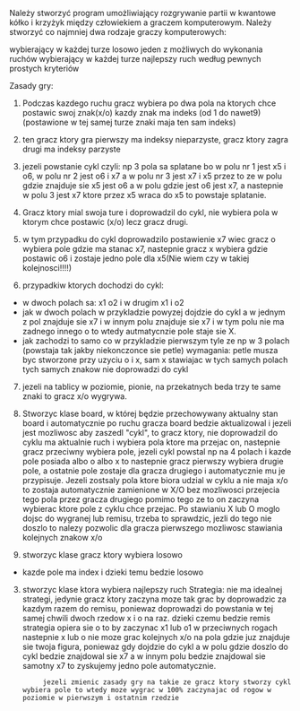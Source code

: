 Należy stworzyć program umożliwiający rozgrywanie partii w kwantowe kółko i krzyżyk między człowiekiem a graczem komputerowym. Należy stworzyć co najmniej dwa rodzaje graczy komputerowych:

wybierający w każdej turze losowo jeden z możliwych do wykonania ruchów
wybierający w każdej turze najlepszy ruch według pewnych prostych kryteriów

Zasady gry:
1. Podczas kazdego ruchu gracz wybiera po dwa pola na ktorych chce postawic swoj znak(x/o)
kazdy znak ma indeks (od 1 do nawet9)(postawione w tej samej turze znaki maja ten sam indeks)
2. ten gracz ktory gra pierwszy ma indeksy nieparzyste, gracz ktory zagra drugi ma indeksy parzyste
3. jezeli powstanie cykl czyli:
np 3 pola sa splatane bo w polu nr 1 jest x5 i o6, w polu nr 2 jest o6 i x7 a w polu nr 3 jest x7 i x5 
przez to ze w polu gdzie znajduje sie x5 jest o6 a w polu gdzie jest o6 jest x7, a nastepnie w polu 3 jest x7 ktore przez x5 wraca do x5 to powstaje splatanie.
4. Gracz ktory mial swoja ture i doprowadzil do cykl, nie wybiera pola w ktorym chce postawic (x/o) lecz gracz drugi. 
5. w tym przypadku do cykl doprowadzilo postawienie x7 wiec gracz o wybiera pole gdzie ma stanac x7, nastepnie gracz x wybiera gdzie postawic o6 i zostaje jedno pole dla x5(Nie wiem czy w takiej kolejnosci!!!!)

6. przypadkiw ktorych dochodzi do cykl:
- w dwoch polach sa: x1 o2 i w drugim x1 i o2
- jak w dwoch polach w przykladzie powyzej dojdzie do cykl a w jednym z pol znajduje sie x7 i w innym polu znajduje sie x7
i w tym polu nie ma zadnego innego o to wtedy autmatycnzie pole staje sie X.
- jak zachodzi to samo co w przykladzie pierwszym tyle ze np w 3 polach (powstaja tak jakby niekonczonce sie petle)
wymagania:
petle musza byc stworzone przy uzyciu o i x, sam x stawiajac w tych samych polach tych samych znakow nie doprowadzi do cykl

7. jezeli na tablicy w poziomie, pionie, na przekatnych beda trzy te same znaki to gracz x/o wygrywa.


1. Stworzyc klase board, w której będzie przechowywany aktualny stan board i automatycznie po ruchu gracza 
board bedzie aktualizowal i jezeli jest mozliwosc aby zaszedl "cykl", to gracz ktory, nie doprowadzil do cyklu
ma aktualnie ruch i wybiera pola ktore 
ma przejac on, nastepnie gracz przeciwny wybiera pole, jezeli cykl powstal np na 4 polach i kazde pole posiada albo o albo x to
nastepnie gracz pierwszy wybiera drugie pole, a ostatnie pole zostaje dla gracza drugiego i automatycznie mu je przypisuje.
Jezeli zostsaly pola ktore biora udzial w cyklu a nie maja x/o to zostaja automatycznie zamienione w X/O bez mozliwosci 
przejecia tego pola przez gracza drugiego pomimo tego ze to on zaczyna wybierac ktore pole z cyklu chce przejac.
Po stawianiu X lub O moglo dojsc do wygranej lub remisu, trzeba to sprawdzic, jezli do tego nie doszlo to nalezy pozwolic dla gracza
pierwszego mozliwosc stawiania kolejnych znakow x/o




2. stworzyc klase gracz ktory wybiera losowo
- kazde pole ma index i dzieki temu bedzie losowo

3. stworzyc klase ktora wybiera najlepszy ruch
            Strategia:
            nie ma idealnej strategi, jedynie gracz ktory zaczyna moze tak grac by doprowadzic za kazdym razem do remisu, poniewaz doprowadzi do powstania w tej samej chwili dwoch rzedow x i o na raz. dzieki czemu bedzie remis
            strategia opiera sie o to by zaczynac x1 lub o1 w przeciwnych rogach
            nastepnie x lub o nie moze grac kolejnych x/o na pola gdzie juz znajduje sie twoja figura, poniewaz gdy dojdzie do cykl
            a w polu gdzie doszlo do cykl bedzie znajdowal sie x7 a w innym polu bedzie znajdowal sie samotny x7 to zyskujemy jedno
            pole automatycznie.
            

            jezeli zmienic zasady gry na takie ze gracz ktory stworzy cykl wybiera pole to wtedy moze wygrac w 100% zaczynajac od rogow w poziomie w pierwszym i ostatnim rzedzie 

